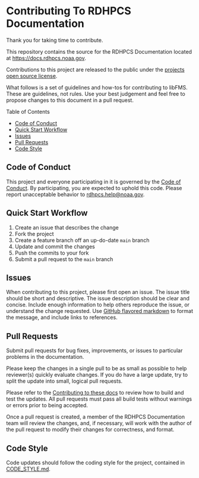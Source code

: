 # Contributing To RDHPCS Documentation

Thank you for taking time to contribute.

This repository contains the source for the RDHPCS Documentation located at
https://docs.rdhpcs.noaa.gov.

Contributions to this project are released to the public under the
[projects open source license](LICENSE.md).

What follows is a set of guidelines and how-tos for contributing to libFMS.
These are guidelines, not rules.  Use your best judgement and feel free to
propose changes to this document in a pull request.

Table of Contents
* [Code of Conduct](#code-of-conduct)
* [Quick Start Workflow](#quick-start-workflow)
* [Issues](#issues)
* [Pull Requests](#pull-requests)
* [Code Style](#code-style)

## Code of Conduct

This project and everyone participating in it is governed by the
[Code of Conduct](CODE_OF_CONDUCT.md). By participating, you are expected to
uphold this code. Please report unacceptable behavior to
[rdhpcs.help@noaa.gov](mailto:rdhpcs.help@noaa.gov).

## Quick Start Workflow

1. Create an issue that describes the change
2. Fork the project
3. Create a feature branch off an up-do-date `main` branch
4. Update and commit the changes
5. Push the commits to your fork
6. Submit a pull request to the `main` branch

## Issues

When contributing to this project, please first open an issue.  The issue title
should be short and descriptive.  The issue description should be clear and
concise.  Include enough information to help others reproduce the issue, or
understand the change requested.  Use [GitHub flavored
markdown](https://guides.github.com/features/mastering-markdown/) to format the
message, and include links to references.

## Pull Requests

Submit pull requests for bug fixes, improvements, or issues to particular
problems in the documentation.

Please keep the changes in a single pull to be as small as possible to help
reviewer(s) quickly evaluate changes.  If you do have a large update, try to
split the update into small, logical pull requests.

Please refer to the [Contributing to these
docs](https://noaa-rdhpcs.github.io/contributing/) to review how to build and
test the updates.  All pull requests must pass all build tests without warnings
or errors prior to being accepted.

Once a pull request is created, a member of the RDHPCS Documentation team will
review the changes, and, if necessary, will work with the author of the pull
request to modify their changes for correctness, and format.

## Code Style

Code updates should follow the coding style for the project, contained in
[CODE_STYLE.md](CODE_STYLE.md).
